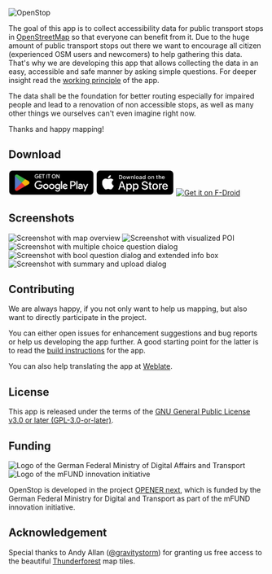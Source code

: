 ![OpenStop](fastlane/metadata/android/en-US/images/featureGraphic.png)

The goal of this app is to collect accessibility data for public transport stops in [OpenStreetMap](https://www.openstreetmap.org) so that everyone can benefit from it.
Due to the huge amount of public transport stops out there we want to encourage all citizen (experienced OSM users and newcomers) to help gathering this data. That's why we are developing this app that allows collecting the data in an easy, accessible and safe manner by asking simple questions. For deeper insight read  the [working principle](/docs/WORKING_PRINCIPLE.md) of the app.

The data shall be the foundation for better routing especially for impaired people and lead to a renovation of non accessible stops, as well as many other things we ourselves can't even imagine right now.

Thanks and happy mapping!

## Download
[<img src="https://github.com/OPENER-next/OpenStop-website/blob/main/img/badges/Google_Play_Store_Badge_EN.svg"
    alt="Get it on Google Play"
    height="50">](https://play.google.com/store/apps/details?id=de.tu_chemnitz.etit.sse.openstop)
[<img src="https://github.com/OPENER-next/OpenStop-website/blob/main/img/badges/App_Store_Badge_EN.svg"
    alt="Download on the App Store"
    height="50">](https://apps.apple.com/app/id6444187660)
[<img src="https://openstop.app/img/badges/F-Droid_Badge_EN.svg"
    alt="Get it on F-Droid"
    height="50">](https://f-droid.org/packages/de.tu_chemnitz.etit.sse.openstop/)

## Screenshots
<img src="fastlane/metadata/android/en-US/images/phoneScreenshots/screenshot01.png" alt="Screenshot with map overview" width=150> <img src="fastlane/metadata/android/en-US/images/phoneScreenshots/screenshot02.png" alt="Screenshot with visualized POI" width=150> <img src="fastlane/metadata/android/en-US/images/phoneScreenshots/screenshot03.png" alt="Screenshot with multiple choice question dialog" width=150> <img src="fastlane/metadata/android/en-US/images/phoneScreenshots/screenshot04.png" alt="Screenshot with bool question dialog and extended info box" width=150> <img src="fastlane/metadata/android/en-US/images/phoneScreenshots/screenshot05.png" alt="Screenshot with summary and upload dialog" width=150>

## Contributing
We are always happy, if you not only want to help us mapping, but also want to directly participate in the project.

You can either open issues for enhancement suggestions and bug reports or help us developing the app further. A good starting point for the latter is to read the [build instructions](/docs/BUILD.md) for the app.

You can also help translating the app at [Weblate](https://hosted.weblate.org/projects/openstop/).

## License
This app is released under the terms of the [GNU General Public License v3.0 or later (GPL-3.0-or-later)](/LICENSE).

## Funding
<img src="assets/images/logos/BMDV_Fz_2021_Office_Farbe_de.png" alt="Logo of the German Federal Ministry of Digital Affairs and Transport" width=150> <img src="assets/images/logos/mFUND_Logo_sRGB.png" alt="Logo of the mFUND innovation initiative" width=150>

OpenStop is developed in the project [OPENER next](https://openernext.de), which is funded by the German Federal Ministry for Digital and Transport as part of the mFUND innovation initiative.

## Acknowledgement
Special thanks to Andy Allan ([@gravitystorm](https://github.com/gravitystorm/)) for granting us free access to the beautiful [Thunderforest](https://www.thunderforest.com/) map tiles.
